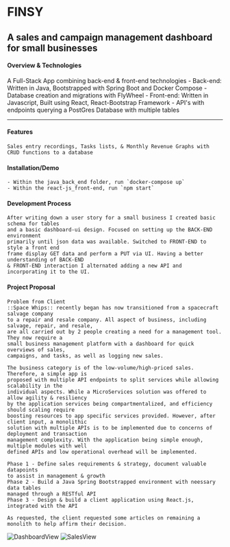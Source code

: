 # FINSY 
## A sales and campaign management dashboard for small businesses

#### Overview & Technologies

A Full-Stack App combining back-end & front-end technologies
    - Back-end: Written in Java, Bootstrapped with Spring Boot and Docker Compose 
    - Database creation and migrations with FlyWheel
    - Front-end: Written in Javascript, Built using React, React-Bootstrap Framework
    - API's with endpoints querying a PostGres Database with multiple tables

---

#### Features

    Sales entry recordings, Tasks lists, & Monthly Revenue Graphs with CRUD functions to a database

#### Installation/Demo
    - Within the java_back_end folder, run `docker-compose up`
    - Within the react-js_front-end, run `npm start`
    
#### Development Process
    After writing down a user story for a small business I created basic schema for tables
    and a basic dashboard-ui design. Focused on setting up the BACK-END environment 
    primarily until json data was available. Switched to FRONT-END to style a front end 
    frame display GET data and perform a PUT via UI. Having a better understanding of BACK-END 
    & FRONT-END interaction I alternated adding a new API and incorporating it to the UI.  

#### Project Proposal
    Problem from Client
    ::Space Whips:: recently began has now transitioned from a spacecraft salvage company
    to a repair and resale company. All aspect of business, including salvage, repair, and resale, 
    are all carried out by 2 people creating a need for a management tool. They now require a 
    small business management platform with a dashboard for quick overviews of sales, 
    campaigns, and tasks, as well as logging new sales.

    The business category is of the low-volume/high-priced sales. Therefore, a simple app is 
    proposed with multiple API endpoints to split services while allowing scalability in the 
    individual aspects. While a MicroServices solution was offered to allow agility & resiliency 
    by the application services being compartmentalized, and efficiency should scaling require 
    boosting resources to app specific services provided. However, after client input, a monolithic 
    solution with multiple APIs is to be implemented due to concerns of deployment and transaction 
    management complexity. With the application being simple enough, multiple modules with well 
    defined APIs and low operational overhead will be implemented.

    Phase 1 - Define sales requirements & strategy, document valuable datapoints 
    to assist in management & growth
    Phase 2 - Build a Java Spring Bootstrapped environment with neessary data tables 
    managed through a RESTful API
    Phase 3 - Design & build a client application using React.js, integrated with the API

    As requested, the client requested some articles on remaining a monolith to help affirm their decision.


[](https://www.infoq.com/articles/monolith-defense-part-1 "Monolith Defense")
[](https://www.infoq.com/articles/monolith-defense-part-2 "Monolith Defense part 2")

![DashboardView](https://i.imgur.com/9zUCeoo.png?1)
![SalesView](https://i.imgur.com/qhTQseK.png?1)
